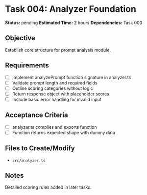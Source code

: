 # Task 004: Analyzer Foundation

**Status:** pending
**Estimated Time:** 2 hours
**Dependencies:** Task 003

## Objective
Establish core structure for prompt analysis module.

## Requirements
- [ ] Implement analyzePrompt function signature in analyzer.ts
- [ ] Validate prompt length and required fields
- [ ] Outline scoring categories without logic
- [ ] Return response object with placeholder scores
- [ ] Include basic error handling for invalid input

## Acceptance Criteria
- [ ] analyzer.ts compiles and exports function
- [ ] Function returns expected shape with dummy data

## Files to Create/Modify
- `src/analyzer.ts`

## Notes
Detailed scoring rules added in later tasks.
